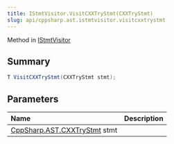 ```yaml
---
title: IStmtVisitor.VisitCXXTryStmt(CXXTryStmt)
slug: api/cppsharp.ast.istmtvisitor.visitcxxtrystmt
---
```

Method in [IStmtVisitor](/api/cppsharp/ast/istmtvisitor)

## Summary



```csharp
T VisitCXXTryStmt(CXXTryStmt stmt);
```

## Parameters

|Name|Description|
|:---|:---|
|[CppSharp.AST.CXXTryStmt](/api/cppsharp/ast/cxxtrystmt) stmt||

